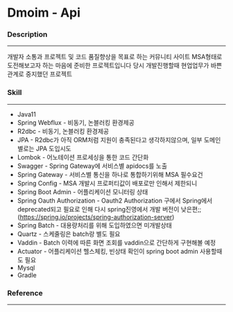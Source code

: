 # Dmoim - Api

### Description
---------------
개발자 소통과 프로젝트 및 코드 품질향상을 목표로 하는 커뮤니티 사이트
MSA형태로 도전해보고자 하는 마음에 준비한 프로젝트입니다
당시 개발진행할때 현업업무가 바쁜관계로 중지했던 프로젝트

### Skill
----------
* Java11
* Spring Webflux - 비동기, 논블러킹 환경제공
* R2dbc - 비동기, 논블러킹 환경제공
* JPA - R2dbc가 아직 ORM처럼 지원이 충족된다고 생각하지않으며, 일부 도메인별로는 JPA 도입시도
* Lombok - 어노테이션 프로세싱을 통한 코드 간단화
* Swagger - Spring Gateway에 서비스별 apidocs를 노출
* Spring Gateway - 서비스별 통신을 하나로 통합하기위해 MSA 필수요건
* Spring Config - MSA 개발시 프로퍼티값이 배포로만 인해서 제한되니 
* Spring Boot Admin - 어플리케이션 모니터링 상태
* Spring Oauth Authorization - Oauth2 Authorization 구에서 Spring에서 deprecated되고 필요로 인해 다시 spring진영에서 개발 버전이 낮은편;; (https://spring.io/projects/spring-authorization-server)
* Spring Batch - 대용량처리를 위해 도입하였으면 미개발상태
* Quartz - 스케줄링은 batch랑 별도 필요
* Vaddin - Batch 이력에 따른 화면 조회를 vaddin으로 간단하게 구현해볼 예정
* Actuator - 어플리케이션 헬스체킹, 빈상태 확인이 spring boot admin 사용할때도 필요
* Mysql
* Gradle



### Reference
---------------
